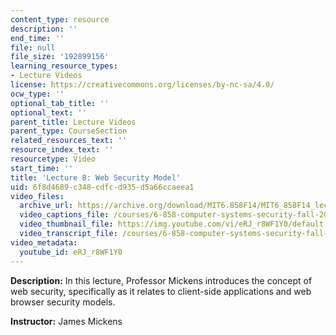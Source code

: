 ```yaml
---
content_type: resource
description: ''
end_time: ''
file: null
file_size: '192899156'
learning_resource_types:
- Lecture Videos
license: https://creativecommons.org/licenses/by-nc-sa/4.0/
ocw_type: ''
optional_tab_title: ''
optional_text: ''
parent_title: Lecture Videos
parent_type: CourseSection
related_resources_text: ''
resource_index_text: ''
resourcetype: Video
start_time: ''
title: 'Lecture 8: Web Security Model'
uid: 6f8d4689-c348-cdfc-d935-d5a66ccaeea1
video_files:
  archive_url: https://archive.org/download/MIT6.858F14/MIT6_858F14_lec08_300k.mp4
  video_captions_file: /courses/6-858-computer-systems-security-fall-2014/53081f735984520e98fd8c5d04af7d31_eRJ_r8WF1Y0.vtt
  video_thumbnail_file: https://img.youtube.com/vi/eRJ_r8WF1Y0/default.jpg
  video_transcript_file: /courses/6-858-computer-systems-security-fall-2014/5266d8f77fc0d1eb62d95ac1b77e9a0b_eRJ_r8WF1Y0.pdf
video_metadata:
  youtube_id: eRJ_r8WF1Y0
---
```


**Description:** In this lecture, Professor Mickens introduces the concept of web security, specifically as it relates to client-side applications and web browser security models.

**Instructor:** James Mickens

